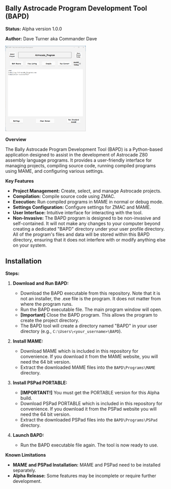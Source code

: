 ## Bally Astrocade Program Development Tool (BAPD)

**Status:** Alpha version 1.0.0 

**Author:** Dave Turner aka Commander Dave

<img src="BAPDScreenshot.png" alt="BAPD Main Window" width="50%" height="50%">

**Overview**

The Bally Astrocade Program Development Tool (BAPD) is a Python-based application designed to assist in the development of Astrocade Z80 assembly language programs. It provides a user-friendly interface for managing projects, compiling source code, running compiled programs using MAME, and configuring various settings.

**Key Features**

* **Project Management:** Create, select, and manage Astrocade projects.
* **Compilation:** Compile source code using ZMAC.
* **Execution:** Run compiled programs in MAME in normal or debug mode.
* **Settings Configuration:** Configure settings for ZMAC and MAME.
* **User Interface:** Intuitive interface for interacting with the tool.
* **Non-Invasive:** The BAPD program is designed to be non-invasive and self-contained. It will not make any changes to your computer beyond creating a dedicated "BAPD" directory under your user profile directory. All of the program's files and data will be stored within this BAPD directory, ensuring that it does not interfere with or modify anything else on your system.

## Installation

**Steps:**

1. **Download and Run BAPD:**
   * Download the BAPD executable from this repository. Note that it is not an installer, the .exe file is the program. It does not matter from where the program runs.
   * Run the BAPD executable file. The main program window will open.
   * **[Important]** Close the BAPD program. This allows the program to create the project directory.
   * The BAPD tool will create a directory named "BAPD" in your user directory (e.g., `C:\Users\<your_username>\BAPD`).

3. **Install MAME:**
   * Download MAME which is included in this repository for convenience. If you download it from the MAME website, you will need the 64 bit version.
   * Extract the downloaded MAME files into the `BAPD\Programs\MAME` directory.

4. **Install PSPad PORTABLE:**
   * **[IMPORTANT!]** You must get the PORTABLE version for this Alpha build.
   * Download PSPad PORTABLE which is included in this repository for convenience. If you download it from the PSPad website you will need the 64 bit version.
   * Extract the downloaded PSPad files into the `BAPD\Programs\PSPad` directory.

5. **Launch BAPD:**
   * Run the BAPD executable file again. The tool is now ready to use.


**Known Limitations**
* **MAME and PSPad Installation:** MAME and PSPad need to be installed separately.
* **Alpha Release:** Some features may be incomplete or require further development.
